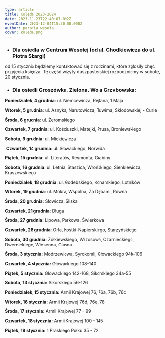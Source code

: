```yaml
---
type: article
title: Kolęda 2023-2024
date: 2023-11-23T22:40:07.092Z
eventDate: 2023-12-04T15:30:00.000Z
author: parafia wesoła
cover: koleda.png
---
```

<!--StartFragment-->

* ### Dla osiedla w Centrum Wesołej (od ul. Chodkiewicza do ul. Piotra Skargi)

od 15 stycznia będziemy kontaktować się z rodzinami, które zgłosiły chęć przyjęcia księdza. Tę część wizyty duszpasterskiej rozpoczniemy w sobotę, 20 stycznia.



* ### **Dla osiedli Groszówka, Zielona, Wola Grzybowska:**

**Poniedziałek, 4 grudnia**: ul. Niemcewicza, Rejtana, 1 Maja

**Wtorek, 5 grudnia**: ul. Asnyka, Narutowicza, Tuwima, Skłodowskiej - Curie

**Środa, 6 grudnia**: ul. Żeromskiego

**Czwartek, 7 grudnia**: ul. Kościuszki, Matejki, Prusa, Broniewskiego

**Sobota, 9 grudnia**: ul. Mickiewicza

 **Czwartek, 14 grudnia**: ul. Słowackiego, Norwida

**Piątek, 15 grudnia**: ul. Literatów, Reymonta, Grabiny

**Sobota, 16 grudnia**: ul. Letnia, Staszica, Wrońskiego, Sienkiewicza, Kraszewskiego

**Poniedziałek, 18 grudnia**: ul. Godebskiego, Konarskiego, Lotników

**Wtorek, 19 grudnia**: ul. Mokra, Wspólna, Za Dębami, Równa

**Środa, 20 grudnia**: Słowicza, Śliska

**Czwartek, 21 grudnia**: Długa

**Środa, 27 grudnia:** Lipowa, Parkowa, Świerkowa

**Czwartek, 28 grudnia**: Orla, Kostki-Napierskiego, Starzyńskiego

**Sobota, 30 grudnia:** Żółkiewskiego, Wrzosowa, Czarnieckiego, Dwernickiego, Wiosenna, Ciasna

**Środa, 3 stycznia:** Modrzewiowa, Syrokomli, Głowackiego 94b-106

**Czwartek, 4 stycznia:** Głowackiego 108-140

**Piątek, 5 stycznia:** Głowackiego 142-168, Sikorskiego 34a-55

**Sobota, 13 stycznia:** Sikorskiego 56-126

**Poniedziałek, 15 stycznia:** Armii Krajowej 76, 76a, 76b, 76c

**Wtorek, 16 stycznia:** Armii Krajowej 76d, 76e, 78

**Środa, 17 stycznia:** Armii Krajowej 77 - 99

**Czwartek, 18 stycznia:** Armii Krajowej 100 - 145

**Piątek, 19 stycznia:** 1 Praskiego Pułku 35 - 72

<!--EndFragment-->